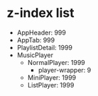 # z-index list 
- AppHeader: 999
- AppTab: 999
- PlaylistDetail: 1999
- MusicPlayer
  - NormalPlayer: 1999
    - player-wrapper: 9
  - MiniPlayer: 1999
  - ListPlayer: 1999

